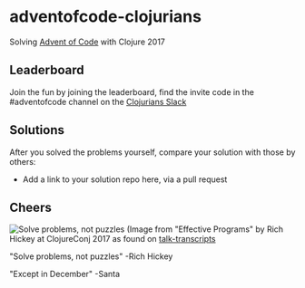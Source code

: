 # adventofcode-clojurians

Solving [Advent of Code](http://adventofcode.com) with Clojure 2017


## Leaderboard
Join the fun by joining the leaderboard, find the invite code in the #adventofcode channel on the [Clojurians Slack](https://clojurians.slack.com/)

## Solutions
After you solved the problems yourself, compare your solution with those by others:

- Add a link to your solution repo here, via a pull request

## Cheers
![Solve problems, not puzzles](https://github.com/matthiasn/talk-transcripts/raw/master/Hickey_Rich/EffectivePrograms/01.13.38.png)
(Image from "Effective Programs" by Rich Hickey at ClojureConj 2017 as found on [talk-transcripts](https://github.com/matthiasn/talk-transcripts/blob/master/Hickey_Rich/EffectivePrograms.md)

"Solve problems, not puzzles" -Rich Hickey

"Except in December" -Santa
